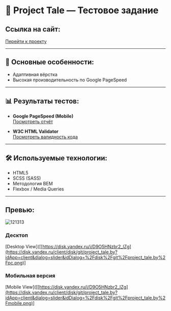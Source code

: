 # 📱 Project Tale — Тестовое задание

##  Ссылка на сайт:
[Перейти к проекту](https://casqeaux.github.io/projectTale/)

---

## 🚀 Основные особенности:
- Адаптивная вёрстка
- Высокая производительность по Google PageSpeed

---

## 📊 Результаты тестов:

- **Google PageSpeed (Mobile)**  
  [Посмотреть отчёт](https://pagespeed.web.dev/analysis/https-casqeaux-github-io-projectTale/dnb3ydet54?form_factor=mobile)

- **W3C HTML Validator**  
  [Посмотреть валидность кода](https://validator.w3.org/nu/?doc=https%3A%2F%2Fcasqeaux.github.io%2FprojectTale%2F)

---

## 🛠️ Используемые технологии:
- HTML5
- SCSS (SASS)
- Методология BEM
- Flexbox / Media Queries

---

## Превью:
![121313](https://github.com/user-attachments/assets/1a5d570f-1ece-4d0a-8844-9dde2462a52c)

### Десктоп
[Desktop View]([[https://disk.yandex.ru/i/D9O5HNzbr2_lZg](https://disk.yandex.ru/client/disk/git/project_tale.by?idApp=client&dialog=slider&idDialog=%2Fdisk%2Fgit%2Fproject_tale.by%2Fpc.png)]

### Мобильная версия
[Mobile View]([[https://disk.yandex.ru/i/D9O5HNzbr2_lZg](https://disk.yandex.ru/client/disk/git/project_tale.by?idApp=client&dialog=slider&idDialog=%2Fdisk%2Fgit%2Fproject_tale.by%2Fmobile.png)]
